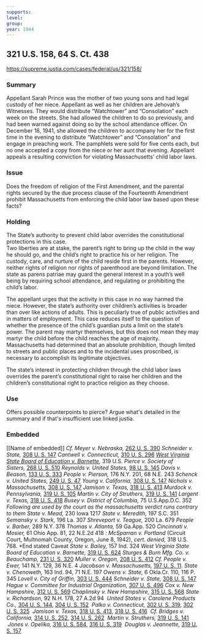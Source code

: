 ```yaml
---
supports: 
level: 
group: 
year: 1944
---
```

## 321 U.S. 158, 64 S. Ct. 438

https://supreme.justia.com/cases/federal/us/321/158/

### Summary
Appellant Sarah Prince was the mother of two young sons and had legal custody of her niece. Appellant as well as her children are Jehovah’s Witnesses. They would distribute “Watchtower” and “Consolation” each week on the streets. She had allowed the children to do so previously, and had been warned against doing so by the school attendance officer. On December 18, 1941, she allowed the children to accompany her for the first time in the evening to distribute “Watchtower” and “Consolation” and engage in preaching work. The pamphlets were sold for five cents each, but no one accepted a copy from the niece or her aunt that evening. Appellant appeals a resulting conviction for violating Massachusetts’ child labor laws.
### Issue
Does the freedom of religion of the First Amendment, and the parental rights secured by the due process clause of the Fourteenth Amendment prohibit Massachusetts from enforcing the child labor law based upon these facts?
### Holding
The State’s authority to prevent child labor overrides the constitutional protections in this case.  
Two liberties are at stake, the parent’s right to bring up the child in the way he should go, and the child’s right to practice his or her religion. The custody, care, and nurture of the child reside first in the parents. However, neither rights of religion nor rights of parenthood are beyond limitation. The state as parens patriae may guard the general interest in a youth’s well being by requiring school attendance, and regulating or prohibiting the child’s labor.

The appellant urges that the activity in this case in no way harmed the niece. However, the state’s authority over children’s activities is broader than over like actions of adults. This is peculiarly true of public activities and in matters of employment. This case reduces itself to the question of whether the presence of the child’s guardian puts a limit on the state’s power. The parent may martyr themselves, but this does not mean they may martyr the child before the child reaches the age of majority. Massachusetts had determined that an absolute prohibition, though limited to streets and public places and to the incidental uses proscribed, is necessary to accomplish its legitimate objectives.

The state’s interest in protecting children through the child labor laws overrides the parent’s constitutional right to raise her children and the children’s constitutional right to practice religion as they choose.

### Use
Offers possible counterpoints to pierce? Argue what's detailed in the summary and if that's insufficient use linked justia.

### Embedded

[[Name of embedded]]
_Cf. Meyer v. Nebraska,_ [262 U. S. 390](https://supreme.justia.com/cases/federal/us/262/390/)
_Schneider v. State,_ [308 U. S. 147](https://supreme.justia.com/cases/federal/us/308/147/)
_Cantwell v. Connecticut,_ [310 U. S. 296](https://supreme.justia.com/cases/federal/us/310/296/)
_[West Virginia State Board of Education v. Barnette](https://supreme.justia.com/cases/federal/us/319/624/),_ 319 U.S.
_Pierce v. Society of Sisters,_ [268 U. S. 510](https://supreme.justia.com/cases/federal/us/268/510/)
_Reynolds v. United States,_ [98 U. S. 145](https://supreme.justia.com/cases/federal/us/98/145/)
_Davis v. Beason,_ [133 U. S. 333](https://supreme.justia.com/cases/federal/us/133/333/)
_People v. Pierson,_ 176 N.Y. 201, 68 N.E. 243
_Schenck v. United States,_ [249 U. S. 47](https://supreme.justia.com/cases/federal/us/249/47/)
_Young v. California,_ [308 U. S. 147](https://supreme.justia.com/cases/federal/us/308/147/)
_Nichols v. Massachusetts,_ [308 U. S. 147](https://supreme.justia.com/cases/federal/us/308/147/)
_Jamison v. Texas,_ [318 U. S. 413](https://supreme.justia.com/cases/federal/us/318/413/)
_Murdock v. Pennsylvania,_ [319 U. S. 105](https://supreme.justia.com/cases/federal/us/319/105/)
_Martin v. City of Struthers,_ [319 U. S. 141](https://supreme.justia.com/cases/federal/us/319/141/)
_Largent v. Texas,_ [318 U. S. 418](https://supreme.justia.com/cases/federal/us/318/418/)
_Busey v. District of Columbia,_ 75 U.S.App.D.C. 352
*Following are used by the court as the massachusetts verdict runs contrary to them*
_State v. Mead,_ 230 Iowa 1217
_State v. Meredith,_ 197 S.C. 351
_Semansky v. Stark,_ 196 La. 307
_Shreveport v. Teague,_ 200 La. 679
_People v. Barber,_ 289 N.Y. 378
_Thomas v. Atlanta,_ 59 Ga.App. 520
_Cincinnati v. Mosier,_ 61 Ohio App. 81, 22 N.E.2d 418
_: McSparran v. Portland_ (Circuit Court, Multnomah County, Oregon, June 8, 1942), _cert. denied,_ 318 U.S. 768.
*End stated Caveat
_State v. Bailey,_ 157 Ind. 324
_West Virginia State Board of Education v. Barnette,_ [319 U. S. 624](https://supreme.justia.com/cases/federal/us/319/624/)
_Sturges & Burn Mfg. Co. v. Beauchamp,_ [231 U. S. 320](https://supreme.justia.com/cases/federal/us/231/320/)
_Muller v. Oregon,_ [208 U. S. 412](https://supreme.justia.com/cases/federal/us/208/412/)
_Cf. People v. Ewer,_ 141 N.Y. 129, 36 N.E. 4
_Jacobson v. Massachusetts,_ [197 U. S. 11](https://supreme.justia.com/cases/federal/us/197/11/).
_State v. Chenoweth,_ 163 Ind. 94, 71 N.E. 197
_Owens v. State,_ 6 Okla.Cr. 110, 116 P. 345
_Lovell v. City of Griffin,_ [303 U. S. 444](https://supreme.justia.com/cases/federal/us/303/444/)
_Schneider v. State,_ [308 U. S. 147](https://supreme.justia.com/cases/federal/us/308/147/)
_Hague v. Committee for Industrial Organization,_ [307 U. S. 496](https://supreme.justia.com/cases/federal/us/307/496/)
_Cox v. New Hampshire,_ [312 U. S. 569](https://supreme.justia.com/cases/federal/us/312/569/)
_Chaplinsky v. New Hampshire,_ [315 U. S. 568](https://supreme.justia.com/cases/federal/us/315/568/)
_State v. Richardson,_ 92 N.H. 178, 27 A.2d 94
 _United States v. Carolene Products Co.,_ [304 U. S. 144](https://supreme.justia.com/cases/federal/us/304/144/), [304 U. S. 152](https://supreme.justia.com/cases/federal/us/304/144/#152)
 _Palko v. Connecticut,_ [302 U. S. 319](https://supreme.justia.com/cases/federal/us/302/319/), [302 U. S. 325](https://supreme.justia.com/cases/federal/us/302/319/#325)
 _Jamison v. Texas,_ [318 U. S. 413](https://supreme.justia.com/cases/federal/us/318/413/), [318 U. S. 416](https://supreme.justia.com/cases/federal/us/318/413/#416)
 _Cf. Bridges v. California,_ [314 U. S. 252](https://supreme.justia.com/cases/federal/us/314/252/), [314 U. S. 262](https://supreme.justia.com/cases/federal/us/314/252/#262)
 _Martin v. Struthers,_ [319 U. S. 141](https://supreme.justia.com/cases/federal/us/319/141/)
 _Jones v. Opelika,_ [316 U. S. 584](https://supreme.justia.com/cases/federal/us/316/584/), [316 U. S. 319](https://supreme.justia.com/cases/federal/us/316/317/#319)
 _Douglas v. Jeannette,_ [319 U. S. 157](https://supreme.justia.com/cases/federal/us/319/157/)